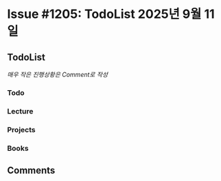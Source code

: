 # Issue #1205: TodoList 2025년 9월 11일

## TodoList

*매우 작은 진행상황은 Comment로 작성*

### Todo  

### Lecture

### Projects

### Books


## Comments

